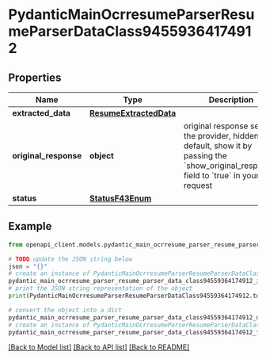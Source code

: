 # PydanticMainOcrresumeParserResumeParserDataClass94559364174912


## Properties

Name | Type | Description | Notes
------------ | ------------- | ------------- | -------------
**extracted_data** | [**ResumeExtractedData**](ResumeExtractedData.md) |  | 
**original_response** | **object** | original response sent by the provider, hidden by default, show it by passing the &#x60;show_original_response&#x60; field to &#x60;true&#x60; in your request | [optional] 
**status** | [**StatusF43Enum**](StatusF43Enum.md) |  | 

## Example

```python
from openapi_client.models.pydantic_main_ocrresume_parser_resume_parser_data_class94559364174912 import PydanticMainOcrresumeParserResumeParserDataClass94559364174912

# TODO update the JSON string below
json = "{}"
# create an instance of PydanticMainOcrresumeParserResumeParserDataClass94559364174912 from a JSON string
pydantic_main_ocrresume_parser_resume_parser_data_class94559364174912_instance = PydanticMainOcrresumeParserResumeParserDataClass94559364174912.from_json(json)
# print the JSON string representation of the object
print(PydanticMainOcrresumeParserResumeParserDataClass94559364174912.to_json())

# convert the object into a dict
pydantic_main_ocrresume_parser_resume_parser_data_class94559364174912_dict = pydantic_main_ocrresume_parser_resume_parser_data_class94559364174912_instance.to_dict()
# create an instance of PydanticMainOcrresumeParserResumeParserDataClass94559364174912 from a dict
pydantic_main_ocrresume_parser_resume_parser_data_class94559364174912_form_dict = pydantic_main_ocrresume_parser_resume_parser_data_class94559364174912.from_dict(pydantic_main_ocrresume_parser_resume_parser_data_class94559364174912_dict)
```
[[Back to Model list]](../README.md#documentation-for-models) [[Back to API list]](../README.md#documentation-for-api-endpoints) [[Back to README]](../README.md)


